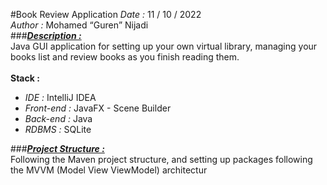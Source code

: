 #Book Review Application
<i>Date : </i>11 / 10 / 2022<br>
<i>Author : </i> Mohamed <q>Guren</q> Nijadi<br>
###<u><i><b>Description :</b></i></u><br>
Java GUI application for setting up your own virtual library, managing your books list and review books as you finish reading them.<br><br>
<b>Stack : </b>
<ul>
    <li><i>IDE :</i> IntelliJ IDEA</li>
    <li><i>Front-end :</i> JavaFX - Scene Builder</li>
    <li><i>Back-end :</i> Java</li>
    <li><i>RDBMS :</i> SQLite</li>
</ul>

###<u><i><b>Project Structure :</b></i></u><br>
Following the Maven project structure, and setting up packages following the MVVM (Model View ViewModel) architectur
